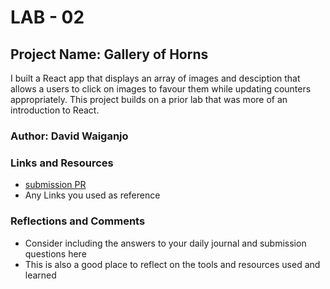 # LAB - 02

## Project Name: Gallery of Horns

I built a React app that displays an array of images and desciption that allows a users to click on images to favour them while updating counters appropriately. This project builds on a prior lab that was more of an introduction to React.

### Author: David Waiganjo

### Links and Resources

* [submission PR](http://xyz.com)
* Any Links you used as reference

### Reflections and Comments

* Consider including the answers to your daily journal and submission questions here
* This is also a good place to reflect on the tools and resources used and learned
